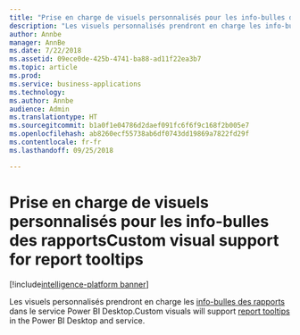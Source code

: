 ```yaml
---
title: "Prise en charge de visuels personnalisés pour les info-bulles des rapports"
description: "Les visuels personnalisés prendront en charge les info-bulles des rapports."
author: Annbe
manager: AnnBe
ms.date: 7/22/2018
ms.assetid: 09ece0de-425b-4741-ba88-ad11f22ea3b7
ms.topic: article
ms.prod: 
ms.service: business-applications
ms.technology: 
ms.author: Annbe
audience: Admin
ms.translationtype: HT
ms.sourcegitcommit: b1a0f1e04786d2daef091fc6f6f9c168f2b005e7
ms.openlocfilehash: ab8260ecf55738ab6df0743dd19869a7822fd29f
ms.contentlocale: fr-fr
ms.lasthandoff: 09/25/2018

---
```

# <a name="custom-visual-support-for-report-tooltips"></a><span data-ttu-id="68f53-103">Prise en charge de visuels personnalisés pour les info-bulles des rapports</span><span class="sxs-lookup"><span data-stu-id="68f53-103">Custom visual support for report tooltips</span></span>

[!include[intelligence-platform banner](../../includes/intelligence-platform.md)]



<span data-ttu-id="68f53-104">Les visuels personnalisés prendront en charge les [info-bulles des rapports](https://docs.microsoft.com/power-bi/desktop-tooltips) dans le service Power BI Desktop.</span><span class="sxs-lookup"><span data-stu-id="68f53-104">Custom visuals will support [report tooltips](https://docs.microsoft.com/power-bi/desktop-tooltips) in the Power BI Desktop and service.</span></span>

